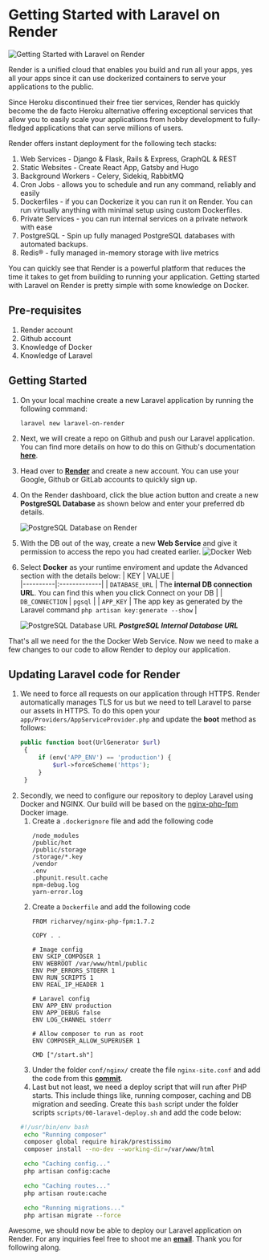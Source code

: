 # Getting Started with Laravel on Render

![Getting Started with Laravel on Render](https://res.cloudinary.com/dgrpkngjn/image/upload/c_scale,w_940/v1673289651/technical_writing/laravel-on-render/render-bg_psuzvw.jpg)

Render is a unified cloud that enables you build and run all your apps, yes all your apps since it can use dockerized containers to serve your applications to the public. 

Since Heroku discontinued their free tier services, Render has quickly become the de facto Heroku alternative offering exceptional services that allow you to easily scale your applications from hobby development to fully-fledged applications that can serve millions of users. 

Render offers instant deployment for the following tech stacks:

1. Web Services - Django & Flask, Rails & Express, GraphQL & REST
2. Static Websites - Create React App, Gatsby and Hugo
3. Background Workers - Celery, Sidekiq, RabbitMQ
4. Cron Jobs - allows you to schedule and run any command, reliably and easily
5. Dockerfiles - if you can Dockerize it you can run it on Render. You can run virtually anything with minimal setup using custom Dockerfiles.
6. Private Services - you can run internal services on a private network with ease
7. PostgreSQL - Spin up fully managed PostgreSQL databases with automated backups.
8. Redis®️ - fully managed in-memory storage with live metrics

You can quickly see that Render is a powerful platform that reduces the time it takes to get from building to running your application. Getting started with Laravel on Render is pretty simple with some knowledge on Docker.

## Pre-requisites

1. Render account
2. Github account
3. Knowledge of Docker
4. Knowledge of Laravel

## Getting Started

1. On your local machine create a new Laravel application by running the following command:

    ```shell
    laravel new laravel-on-render
    ```

2. Next, we will create a repo on Github and push our Laravel application. You can find more details on how to do this on Github's documentation **[here](https://docs.github.com/en/get-started/importing-your-projects-to-github/importing-source-code-to-github/adding-locally-hosted-code-to-github)**.

3. Head over to **[Render](https://render.com)** and create a new account. You can use your Google, Github or GitLab accounts to quickly sign up.

4. On the Render dashboard, click the blue action button and create a new **PostgreSQL Database** as shown below and enter your preferred db details.

    ![PostgreSQL Database on Render](https://res.cloudinary.com/dgrpkngjn/image/upload/c_scale,w_940/v1673290145/technical_writing/laravel-on-render/render-postgresql_v2b4cy.png)
5. With the DB out of the way, create a new **Web Service** and give it permission to access the repo you had created earlier.
   ![Docker Web](https://res.cloudinary.com/dgrpkngjn/image/upload/c_scale,w_940/v1673290146/technical_writing/laravel-on-render/render-create-new-service_b3ulu9.png)
   
6. Select **Docker** as your runtime enviroment and update the Advanced section with the details below:
    | KEY   |     VALUE      |  
    |----------|:-------------|
    | `DATABASE_URL` |  The **internal DB connection URL**. You can find this when you click Connect on your DB |
    | `DB_CONNECTION` |    `pgsql`   |
    | `APP_KEY` | The app key as generated by the Laravel command `php artisan key:generate --show` |

    ![PostgreSQL Database URL](https://res.cloudinary.com/dgrpkngjn/image/upload/c_scale,w_940/v1673290146/technical_writing/laravel-on-render/render-db-connection-url_n2lnhx.png)
    ***PostgreSQL Internal Database URL***
    

That's all we need for the the Docker Web Service. Now we need to make a few changes to our code to allow Render to deploy our application.

## Updating Laravel code for Render

1. We need to force all requests on our application through HTTPS. Render automatically manages TLS for us but we need to tell Laravel to parse our assets in HTTPS. To do this open your `app/Providers/AppServiceProvider.php` and update the **boot** method as follows:
   ```php
   public function boot(UrlGenerator $url)
    {
        if (env('APP_ENV') == 'production') {
            $url->forceScheme('https');
        }
    }
   ```
2. Secondly, we need to configure our repository to deploy Laravel using Docker and NGINX. Our build will be based on the [nginx-php-fpm](https://gitlab.com/ric_harvey/nginx-php-fpm) Docker image.
   1. Create a `.dockerignore` file and add the following code
        ```.ignore
        /node_modules
        /public/hot
        /public/storage
        /storage/*.key
        /vendor
        .env
        .phpunit.result.cache
        npm-debug.log
        yarn-error.log
        ```
   2. Create a ```Dockerfile``` and add the following code
        ```shell
        FROM richarvey/nginx-php-fpm:1.7.2

        COPY . .

        # Image config
        ENV SKIP_COMPOSER 1
        ENV WEBROOT /var/www/html/public
        ENV PHP_ERRORS_STDERR 1
        ENV RUN_SCRIPTS 1
        ENV REAL_IP_HEADER 1

        # Laravel config
        ENV APP_ENV production
        ENV APP_DEBUG false
        ENV LOG_CHANNEL stderr

        # Allow composer to run as root
        ENV COMPOSER_ALLOW_SUPERUSER 1

        CMD ["/start.sh"]
        ```
   3. Under the folder `conf/nginx/` create the file `nginx-site.conf` and add the code from this **[commit](https://github.com/victorokech/laravel-on-render/commit/1a0662997d0afcc0ed040d0626191d63984d6750)**.
   4. Last but not least, we need a deploy script that will run after PHP starts. This include things like, running composer, caching and DB migration and seeding. Create this `bash` script under the folder scripts `scripts/00-laravel-deploy.sh` and add the code below:
   ```bash
   #!/usr/bin/env bash
    echo "Running composer"
    composer global require hirak/prestissimo
    composer install --no-dev --working-dir=/var/www/html

    echo "Caching config..."
    php artisan config:cache

    echo "Caching routes..."
    php artisan route:cache

    echo "Running migrations..."
    php artisan migrate --force
   ```
Awesome, we should now be able to deploy our Laravel application on Render. For any inquiries feel free to shoot me an **[email](mailto:victor@snetts.com)**. Thank you for following along.

